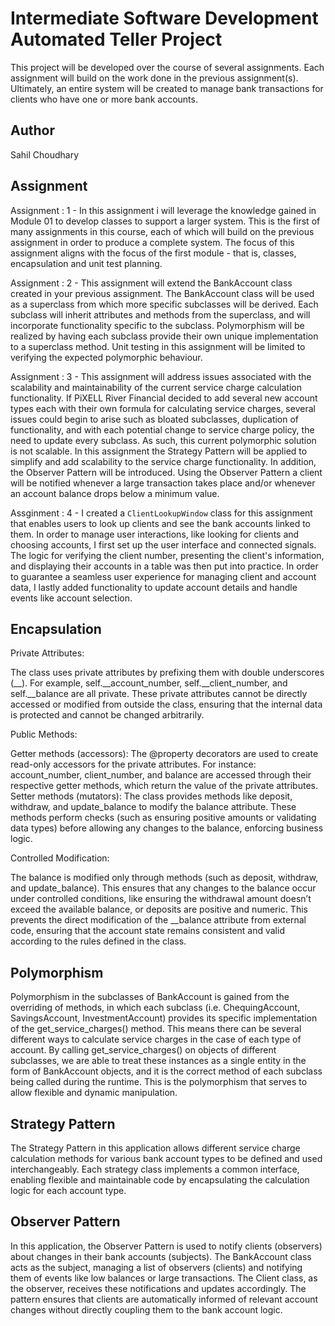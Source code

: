 # Intermediate Software Development Automated Teller Project
This project will be developed over the course of several assignments.  Each assignment will build on the work done in the previous assignment(s).  Ultimately, an entire system will be created to manage bank transactions for clients who have one or more bank accounts.

## Author
Sahil Choudhary

## Assignment
Assignment : 1 - In this assignment i will leverage the knowledge gained in Module 01 to develop classes to support a larger system. This is the first of many assignments in this course, each of which will build on the previous assignment in order to produce a complete system. The focus of this assignment aligns with the focus of the first module - that is, classes, encapsulation and unit test planning.

Assignment : 2 - This assignment will extend the BankAccount class created in your previous assignment. The BankAccount class will be used as a superclass from which more specific subclasses will be derived. Each subclass will inherit attributes and methods from the superclass, and will incorporate functionality specific to the subclass. Polymorphism will be realized by having each subclass provide their own unique implementation to a superclass method. Unit testing in this assignment will be limited to verifying the expected polymorphic behaviour.

Assignment : 3 - This assignment will address issues associated with the scalability and maintainability of the current service charge calculation functionality. If PiXELL River Financial decided to add several new account types each with their own formula for calculating service charges, several issues could begin to arise such as bloated subclasses, duplication of functionality, and with each potential change to service charge policy, the need to update every subclass. As such, this current polymorphic solution is not scalable. In this assignment the Strategy Pattern will be applied to simplify and add scalability to the service charge functionality. In addition, the Observer Pattern will be introduced. Using the Observer Pattern a client will be notified whenever a large transaction takes place and/or whenever an account balance drops below a minimum value.

Assginment : 4 - I created a `ClientLookupWindow` class for this assignment that enables users to look up clients and see the bank accounts linked to them. In order to manage user interactions, like looking for clients and choosing accounts, I first set up the user interface and connected signals. The logic for verifying the client number, presenting the client's information, and displaying their accounts in a table was then put into practice. In order to guarantee a seamless user experience for managing client and account data, I lastly added functionality to update account details and handle events like account selection.

## Encapsulation
Private Attributes:

The class uses private attributes by prefixing them with double underscores (__). For example, self.__account_number, self.__client_number, and self.__balance are all private.
These private attributes cannot be directly accessed or modified from outside the class, ensuring that the internal data is protected and cannot be changed arbitrarily.

Public Methods:

Getter methods (accessors): The @property decorators are used to create read-only accessors for the private attributes. For instance:
account_number, client_number, and balance are accessed through their respective getter methods, which return the value of the private attributes.
Setter methods (mutators): The class provides methods like deposit, withdraw, and update_balance to modify the balance attribute. These methods perform checks (such as ensuring positive amounts or validating data types) before allowing any changes to the balance, enforcing business logic.

Controlled Modification:

The balance is modified only through methods (such as deposit, withdraw, and update_balance). This ensures that any changes to the balance occur under controlled conditions, like ensuring the withdrawal amount doesn’t exceed the available balance, or deposits are positive and numeric.
This prevents the direct modification of the __balance attribute from external code, ensuring that the account state remains consistent and valid according to the rules defined in the class.


## Polymorphism
Polymorphism in the subclasses of BankAccount is gained from the overriding of methods, in which each subclass (i.e. ChequingAccount, SavingsAccount, InvestmentAccount) provides its specific implementation of the get_service_charges() method. This means there can be several different ways to calculate service charges in the case of each type of account. By calling get_service_charges() on objects of different subclasses, we are able to treat these instances as a single entity in the form of BankAccount objects, and it is the correct method of each subclass being called during the runtime. This is the polymorphism that serves to allow flexible and dynamic manipulation. 

## Strategy Pattern
The Strategy Pattern in this application allows different service charge calculation methods for various bank account types to be defined and used interchangeably. Each strategy class implements a common interface, enabling flexible and maintainable code by encapsulating the calculation logic for each account type.

## Observer Pattern
In this application, the Observer Pattern is used to notify clients (observers) about changes in their bank accounts (subjects). The BankAccount class acts as the subject, managing a list of observers (clients) and notifying them of events like low balances or large transactions. The Client class, as the observer, receives these notifications and updates accordingly. The pattern ensures that clients are automatically informed of relevant account changes without directly coupling them to the bank account logic.


